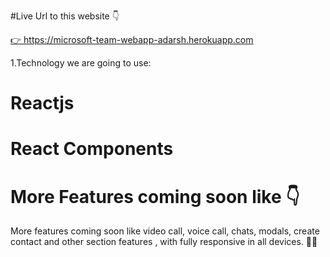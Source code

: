 #Live Url to this website 👇

<a href="https://microsoft-team-webapp-adarsh.herokuapp.com"> 👉 https://microsoft-team-webapp-adarsh.herokuapp.com</a>

1.Technology we are going to use:
# Reactjs
# React Components


# More Features coming soon like 👇
 More features coming soon like video call, voice call, chats, modals, create contact and other section features , with fully responsive in all devices. 🚀🔥
